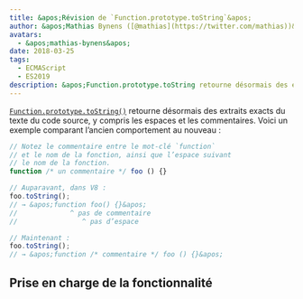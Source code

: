 ```yaml
---
title: &apos;Révision de `Function.prototype.toString`&apos;
author: &apos;Mathias Bynens ([@mathias](https://twitter.com/mathias))&apos;
avatars:
  - &apos;mathias-bynens&apos;
date: 2018-03-25
tags:
  - ECMAScript
  - ES2019
description: &apos;Function.prototype.toString retourne désormais des extraits exacts du texte du code source, y compris les espaces et les commentaires.&apos;
---
```

[`Function.prototype.toString()`](https://tc39.es/Function-prototype-toString-revision/) retourne désormais des extraits exacts du texte du code source, y compris les espaces et les commentaires. Voici un exemple comparant l’ancien comportement au nouveau :

<!--truncate-->
```js
// Notez le commentaire entre le mot-clé `function`
// et le nom de la fonction, ainsi que l’espace suivant
// le nom de la fonction.
function /* un commentaire */ foo () {}

// Auparavant, dans V8 :
foo.toString();
// → &apos;function foo() {}&apos;
//             ^ pas de commentaire
//                ^ pas d’espace

// Maintenant :
foo.toString();
// → &apos;function /* commentaire */ foo () {}&apos;
```

## Prise en charge de la fonctionnalité

<feature-support chrome="66 /blog/v8-release-66#function-tostring"
                 firefox="oui"
                 safari="non"
                 nodejs="8"
                 babel="non"></feature-support>
